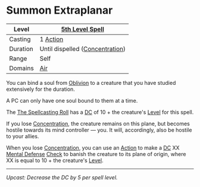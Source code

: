 # Summon Extraplanar

| Level    | [5th Level Spell](5th%20Level%20Spells.md)                            |
| -------- | --------------------------------------------------------------------- |
| Casting  | 1 [Action](../../../../Game%20Procedures/Core%20Procedures/Action.md) |
| Duration | Until dispelled ([Concentration](../../Concentration.md))             |
| Range    | Self                                                                  |
| Domains  | [Air](../../Spell%20Domains/Air.md)                                   |

You can bind a soul from [Oblivion](../../../../Resources%20for%20GMs/Mithrinian%20Pantheons/Oblivion.md) to a creature that you have studied extensively for the duration.

A PC can only have one soul bound to them at a time.

The [The Spellcasting Roll](../../../Spellcasting/Spellcasting.md#The%20Spellcasting%20Roll) has a [DC](../../../../Game%20Procedures/Core%20Procedures/DC.md) of 10 + the creature's [Level](../../../../Player%20Characters/Progression/Level.md) for this spell.

If you lose [Concentration](../../Concentration.md), the creature remains on this plane, but becomes hostile towards its mind controller — you. It will, accordingly, also be hostile to your allies.

When you lose [Concentration](../../Concentration.md), you can use an [Action](../../../../Game%20Procedures/Core%20Procedures/Action.md) to make a [DC](../../../../Game%20Procedures/Core%20Procedures/DC.md) XX [Mental Defense](../../../../Player%20Characters/Derived%20Statistics/Mental%20Defense.md) [Check](../../../../Game%20Procedures/Core%20Procedures/Check.md) to banish the creature to its plane of origin, where XX is equal to 10 + the creature's [Level](../../../../Player%20Characters/Progression/Level.md).

---
*Upcast: Decrease the DC by 5 per spell level.*

